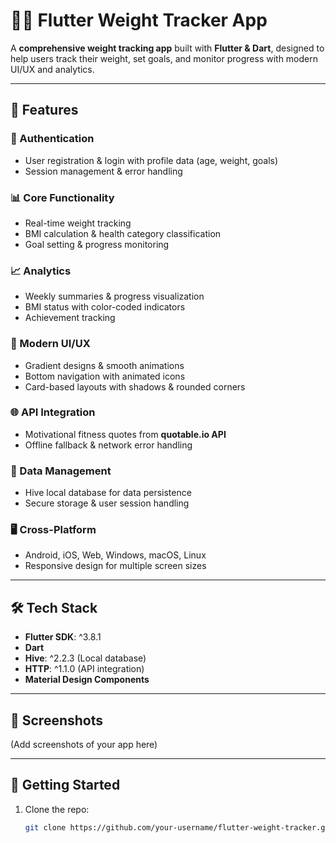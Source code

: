 # 🏋️‍♂️ Flutter Weight Tracker App

A **comprehensive weight tracking app** built with **Flutter & Dart**, designed to help users track their weight, set goals, and monitor progress with modern UI/UX and analytics.

---

## 🚀 Features

### 🔐 Authentication
- User registration & login with profile data (age, weight, goals)
- Session management & error handling

### 📊 Core Functionality
- Real-time weight tracking
- BMI calculation & health category classification
- Goal setting & progress monitoring

### 📈 Analytics
- Weekly summaries & progress visualization
- BMI status with color-coded indicators
- Achievement tracking

### 🎨 Modern UI/UX
- Gradient designs & smooth animations
- Bottom navigation with animated icons
- Card-based layouts with shadows & rounded corners

### 🌐 API Integration
- Motivational fitness quotes from **quotable.io API**
- Offline fallback & network error handling

### 💾 Data Management
- Hive local database for data persistence
- Secure storage & user session handling

### 🖥️ Cross-Platform
- Android, iOS, Web, Windows, macOS, Linux
- Responsive design for multiple screen sizes

---

## 🛠️ Tech Stack
- **Flutter SDK**: ^3.8.1  
- **Dart**  
- **Hive**: ^2.2.3 (Local database)  
- **HTTP**: ^1.1.0 (API integration)  
- **Material Design Components**

---

## 📸 Screenshots
(Add screenshots of your app here)

---

## 🔧 Getting Started

1. Clone the repo:
   ```bash
   git clone https://github.com/your-username/flutter-weight-tracker.git
